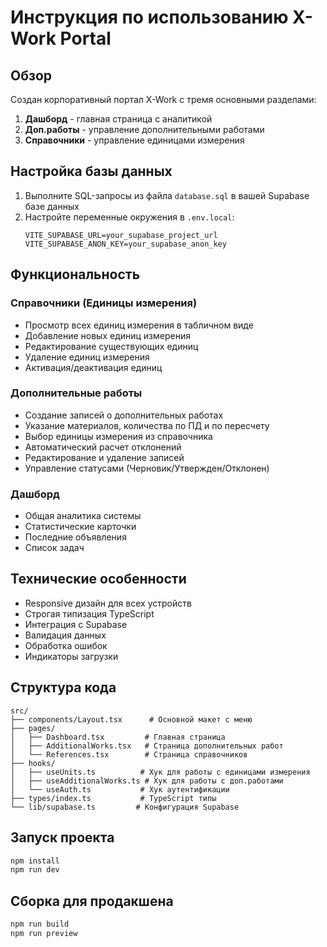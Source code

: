 # Инструкция по использованию X-Work Portal

## Обзор

Создан корпоративный портал X-Work с тремя основными разделами:

1. **Дашборд** - главная страница с аналитикой
2. **Доп.работы** - управление дополнительными работами
3. **Справочники** - управление единицами измерения

## Настройка базы данных

1. Выполните SQL-запросы из файла `database.sql` в вашей Supabase базе данных
2. Настройте переменные окружения в `.env.local`:
   ```
   VITE_SUPABASE_URL=your_supabase_project_url
   VITE_SUPABASE_ANON_KEY=your_supabase_anon_key
   ```

## Функциональность

### Справочники (Единицы измерения)
- Просмотр всех единиц измерения в табличном виде
- Добавление новых единиц измерения
- Редактирование существующих единиц
- Удаление единиц измерения
- Активация/деактивация единиц

### Дополнительные работы
- Создание записей о дополнительных работах
- Указание материалов, количества по ПД и по пересчету
- Выбор единицы измерения из справочника
- Автоматический расчет отклонений
- Редактирование и удаление записей
- Управление статусами (Черновик/Утвержден/Отклонен)

### Дашборд
- Общая аналитика системы
- Статистические карточки
- Последние объявления
- Список задач

## Технические особенности

- Responsive дизайн для всех устройств
- Строгая типизация TypeScript
- Интеграция с Supabase
- Валидация данных
- Обработка ошибок
- Индикаторы загрузки

## Структура кода

```
src/
├── components/Layout.tsx      # Основной макет с меню
├── pages/
│   ├── Dashboard.tsx         # Главная страница
│   ├── AdditionalWorks.tsx   # Страница дополнительных работ
│   └── References.tsx        # Страница справочников
├── hooks/
│   ├── useUnits.ts          # Хук для работы с единицами измерения
│   ├── useAdditionalWorks.ts # Хук для работы с доп.работами
│   └── useAuth.ts           # Хук аутентификации
├── types/index.ts           # TypeScript типы
└── lib/supabase.ts         # Конфигурация Supabase
```

## Запуск проекта

```bash
npm install
npm run dev
```

## Сборка для продакшена

```bash
npm run build
npm run preview
```